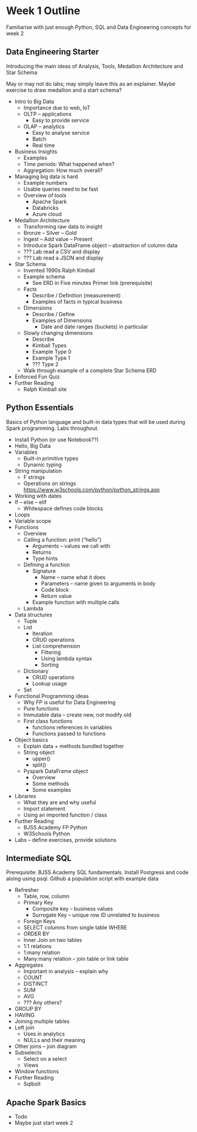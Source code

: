 # Week 1 Outline

Familiarise with just enough Python, SQL and Data Engineering concepts for week 2

## Data Engineering Starter

Introducing the main ideas of Analysis, Tools, Medallion Architecture and Star Schema

May or may not do labs; may simply leave this as an explainer. Maybe exercise to draw medallion and a start schema?

- Intro to Big Data
  - Importance due to web, IoT
  - OLTP – applications
    - Easy to provide service
  - OLAP – analytics
    - Easy to analyse service
    - Batch
    - Real time
- Business Insights
  - Examples
  - Time periods: What happened when?
  - Aggregation: How much overall?
- Managing big data is hard
  - Example numbers
  - Usable queries need to be fast
  - Overview of tools
    - Apache Spark
    - Databricks
    - Azure cloud
- Medallion Architecture
  - Transforming raw data to insight
  - Bronze – Silver – Gold
  - Ingest – Add value – Present
  - Introduce Spark DataFrame object – abstraction of column data
  - ??? Lab read a CSV and display
  - ??? Lab read a JSON and display
- Star Schema
  - Invented 1990s Ralph Kimball
  - Example schema
    - See ERD in Five minutes Primer link (prerequisite)
  - Facts
    - Describe / Definition (measurement)
    - Examples of facts in typical business
  - Dimensions
    - Describe / Define
    - Examples of Dimensions
      - Date and date ranges (buckets) in particular
  - Slowly changing dimensions
    - Describe
    - Kimball Types
    - Example Type 0
    - Example Type 1
    - ??? Type 2
  - Walk through example of a complete Star Schema ERD
- Enforced Fun Quiz
- Further Reading
  - Ralph Kimball site

## Python Essentials

Basics of Python language and built-in data types that will be used during Spark programming. Labs throughout.

- Install Python (or use Notebook??)
- Hello, Big Data
- Variables
  - Built-in primitive types
  - Dynamic typing
- String manipulation
  - F strings
  - Operations on strings <https://www.w3schools.com/python/python_strings.asp>
- Working with dates
- If – else – elif
  - Whitespace defines code blocks
- Loops
- Variable scope
- Functions
  - Overview
  - Calling a function: print (“hello”)
    - Arguments – values we call with
    - Returns
    - Type hints
  - Defining a function
    - Signature
      - Name – name what it does
      - Parameters – name given to arguments in body
      - Code block
      - Return value
    - Example function with multiple calls
  - Lambda
- Data structures
  - Tuple
  - List
    - Iteration
    - CRUD operations
    - List comprehension
      - Filtering
      - Using lambda syntax
      - Sorting
  - Dictionary
    - CRUD operations
    - Lookup usage
  - Set
- Functional Programming ideas
  - Why FP is useful for Data Engineering
  - Pure functions
  - Immutable data – create new, not modify old
  - First class functions
    - functions references in variables
    - Functions passed to functions
- Object basics
  - Explain data + methods bundled together
  - String object
    - upper()
    - split()
  - Pyspark DataFrame object
    - Overview
    - Some methods
    - Some examples
- Libraries
  - What they are and why useful
  - Import statement
  - Using an imported function / class
- Further Reading
  - BJSS Academy FP Python
  - W3Schools Python
- Labs – define exercises, provide solutions

## Intermediate SQL

Prerequisite: BJSS Academy SQL fundamentals. Install Postgress and code aloing using psql. Github a population script with example data

- Refresher
  - Table, row, column
  - Primary Key
    - Composite key – business values
    - Surrogate Key – unique row ID unrelated to business
  - Foreign Keys
  - SELECT columns from single table WHERE
  - ORDER BY
  - Inner Join on two tables
  - 1:1 relations
  - 1:many relation
  - Many:many relation – join table or link table
- Aggregates
  - Important in analysis – explain why
  - COUNT
  - DISTINCT
  - SUM
  - AVG
  - ??? Any others?
- GROUP BY
- HAVING
- Joining multiple tables
- Left join
  - Uses in analytics
  - NULLs and their meaning
- Other joins – join diagram
- Subselects
  - Select on a select
  - Views
- Window functions
- Further Reading
  - Sqlbolt

## Apache Spark Basics

- Todo
- Maybe just start week 2
